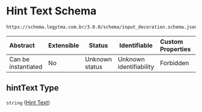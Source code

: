 # Hint Text Schema

```txt
https://schema.legytma.com.br/3.0.0/schema/input_decoration.schema.json#/properties/hintText
```




| Abstract            | Extensible | Status         | Identifiable            | Custom Properties | Additional Properties | Access Restrictions | Defined In                                                                                      |
| :------------------ | ---------- | -------------- | ----------------------- | :---------------- | --------------------- | ------------------- | ----------------------------------------------------------------------------------------------- |
| Can be instantiated | No         | Unknown status | Unknown identifiability | Forbidden         | Allowed               | none                | [input_decoration.schema.json\*](../schema/input_decoration.schema.json) |

## hintText Type

`string` ([Hint Text](input_decoration-properties-hint-text.md))
